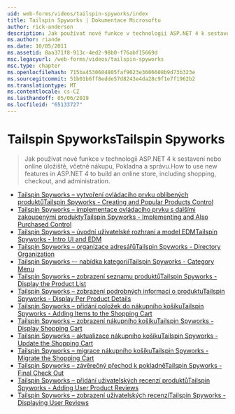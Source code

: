 ```yaml
---
uid: web-forms/videos/tailspin-spyworks/index
title: Tailspin Spyworks | Dokumentace Microsoftu
author: rick-anderson
description: Jak používat nové funkce v technologii ASP.NET 4 k sestavení nebo online úložiště, včetně nákupu, Pokladna a správu.
ms.author: riande
ms.date: 10/05/2011
ms.assetid: 8aa371f8-913c-4ed2-98b0-f76abf15669d
msc.legacyurl: /web-forms/videos/tailspin-spyworks
msc.type: chapter
ms.openlocfilehash: 715ba4530604805faf9023e3606608b9d73b323e
ms.sourcegitcommit: 51b01b6ff8edde57d8243e4da28c9f1e7f1962b2
ms.translationtype: MT
ms.contentlocale: cs-CZ
ms.lasthandoff: 05/06/2019
ms.locfileid: "65133727"
---
```

# <a name="tailspin-spyworks"></a><span data-ttu-id="46e90-103">Tailspin Spyworks</span><span class="sxs-lookup"><span data-stu-id="46e90-103">Tailspin Spyworks</span></span>

> <span data-ttu-id="46e90-104">Jak používat nové funkce v technologii ASP.NET 4 k sestavení nebo online úložiště, včetně nákupu, Pokladna a správu.</span><span class="sxs-lookup"><span data-stu-id="46e90-104">How to use new features in ASP.NET 4 to build an online store, including shopping, checkout, and administration.</span></span>

- [<span data-ttu-id="46e90-105">Tailspin Spyworks – vytvoření ovládacího prvku oblíbených produktů</span><span class="sxs-lookup"><span data-stu-id="46e90-105">Tailspin Spyworks - Creating and Popular Products Control</span></span>](tailspin-spyworks-creating-and-using-the-popular-products-control.md)
- [<span data-ttu-id="46e90-106">Tailspin Spyworks – implementace ovládacího prvku s dalšími zakoupenými produkty</span><span class="sxs-lookup"><span data-stu-id="46e90-106">Tailspin Spyworks - Implementing and Also Purchased Control</span></span>](tailspin-spyworks-implementing-and-using-the-also-purchased-control.md)
- [<span data-ttu-id="46e90-107">Tailspin Spyworks – úvodní uživatelské rozhraní a model EDM</span><span class="sxs-lookup"><span data-stu-id="46e90-107">Tailspin Spyworks - Intro UI and EDM</span></span>](tailspin-spyworks-intro-ui-and-edm.md)
- [<span data-ttu-id="46e90-108">Tailspin Spyworks – organizace adresářů</span><span class="sxs-lookup"><span data-stu-id="46e90-108">Tailspin Spyworks - Directory Organization</span></span>](tailspin-spyworks-directory-organization.md)
- [<span data-ttu-id="46e90-109">Tailspin Spyworks –- nabídka kategorií</span><span class="sxs-lookup"><span data-stu-id="46e90-109">Tailspin Spyworks - Category Menu</span></span>](tailspin-spyworks-category-menu.md)
- [<span data-ttu-id="46e90-110">Tailspin Spyworks – zobrazení seznamu produktů</span><span class="sxs-lookup"><span data-stu-id="46e90-110">Tailspin Spyworks - Display the Product List</span></span>](tailspin-spyworks-display-the-product-list.md)
- [<span data-ttu-id="46e90-111">Tailspin Spyworks – zobrazení podrobných informací o produktu</span><span class="sxs-lookup"><span data-stu-id="46e90-111">Tailspin Spyworks - Display Per Product Details</span></span>](tailspin-spyworks-display-per-product-details.md)
- [<span data-ttu-id="46e90-112">Tailspin Spyworks – přidání položek do nákupního košíku</span><span class="sxs-lookup"><span data-stu-id="46e90-112">Tailspin Spyworks - Adding Items to the Shopping Cart</span></span>](tailspin-spyworks-adding-items-to-the-shopping-cart.md)
- [<span data-ttu-id="46e90-113">Tailspin Spyworks – zobrazení nákupního košíku</span><span class="sxs-lookup"><span data-stu-id="46e90-113">Tailspin Spyworks - Display Shopping Cart</span></span>](tailspin-spyworks-display-shopping-cart.md)
- [<span data-ttu-id="46e90-114">Tailspin Spyworks – aktualizace nákupního košíku</span><span class="sxs-lookup"><span data-stu-id="46e90-114">Tailspin Spyworks - Update the Shopping Cart</span></span>](tailspin-spyworks-update-the-shopping-cart.md)
- [<span data-ttu-id="46e90-115">Tailspin Spyworks – migrace nákupního košíku</span><span class="sxs-lookup"><span data-stu-id="46e90-115">Tailspin Spyworks - Migrate the Shopping Cart</span></span>](tailspin-spyworks-migrate-the-shopping-cart.md)
- [<span data-ttu-id="46e90-116">Tailspin Spyworks – závěrečný přechod k pokladně</span><span class="sxs-lookup"><span data-stu-id="46e90-116">Tailspin Spyworks - Final Check Out</span></span>](tailspin-spyworks-final-check-out.md)
- [<span data-ttu-id="46e90-117">Tailspin Spyworks – přidání uživatelských recenzí produktů</span><span class="sxs-lookup"><span data-stu-id="46e90-117">Tailspin Spyworks - Adding User Product Reviews</span></span>](tailspin-spyworks-adding-user-product-reviews.md)
- [<span data-ttu-id="46e90-118">Tailspin Spyworks – zobrazení uživatelských recenzí</span><span class="sxs-lookup"><span data-stu-id="46e90-118">Tailspin Spyworks - Displaying User Reviews</span></span>](tailspin-spyworks-displaying-user-reviews.md)
